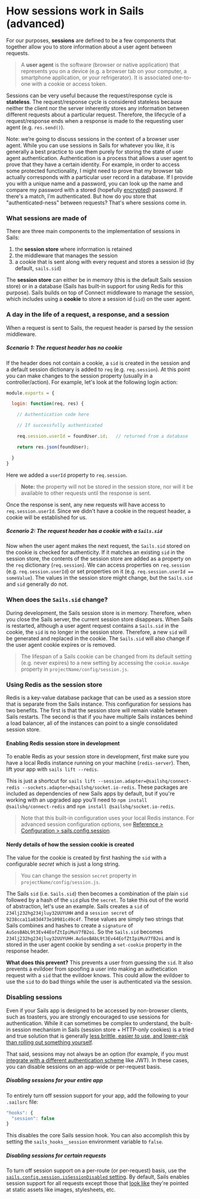 # How sessions work in Sails (advanced)

For our purposes, **sessions** are defined to be a few components that together allow you to store information about a user agent between requests.

> A **user agent** is the software (browser or native application) that represents you on a device (e.g. a browser tab on your computer, a smartphone application, or your refrigerator).  It is associated one-to-one with a cookie or access token.

Sessions can be very useful because the request/response cycle is **stateless**. The request/response cycle is considered stateless because neither the client nor the server inherently stores any information between different requests about a particular request.  Therefore, the lifecycle of a request/response ends when a response is made to the requesting user agent (e.g. `res.send()`).

Note: we’re going to discuss sessions in the context of a browser user agent. While you can use sessions in Sails for whatever you like, it is generally a best practice to use them purely for storing the state of user agent authentication. Authentication is a process that allows a user agent to prove that they have a certain identity.  For example, in order to access some protected functionality, I might need to prove that my browser tab actually corresponds with a particular user record in a database.  If I provide you with a unique name and a password, you can look up the name and compare my password with a stored (hopefully [encrypted](http://node-machine.org/machinepack-passwords/encrypt-password)) password.  If there's a match, I'm authenticated. But how do you store that "authenticated-ness" between requests? That's where sessions come in.

### What sessions are made of
There are three main components to the implementation of sessions in Sails:
1. the **session store** where information is retained
2. the middleware that manages the session
3. a cookie that is sent along with every request and stores a session id (by default, `sails.sid`)

The **session store** can either be in memory (this is the default Sails session store) or in a database (Sails has built-in support for using Redis for this purpose).  Sails builds on top of Connect middleware to manage the session, which includes using a **cookie** to store a session id (`sid`) on the user agent.

### A day in the life of a request, a response, and a session
When a request is sent to Sails, the request header is parsed by the session middleware.

##### Scenario 1: The request header has no cookie

If the header does not contain a cookie, a `sid` is created in the session and a default session dictionary is added to `req` (e.g. `req.session`).  At this point you can make changes to the session property (usually in a controller/action).  For example, let's look at the following login action:

```javascript
module.exports = {

  login: function(req, res) {

    // Authentication code here

    // If successfully authenticated

    req.session.userId = foundUser.id;   // returned from a database

    return res.json(foundUser);

  }
}
```

Here we added a `userId` property to `req.session`.

> **Note:** the property will not be stored in the session store, nor will it be available to other requests until the response is sent.

Once the response is sent, any new requests will have access to `req.session.userId`. Since we didn't have a cookie in the request header, a cookie will be established for us.

##### Scenario 2: The request header has a cookie with a `Sails.sid`

Now when the user agent makes the next request, the `Sails.sid` stored on the cookie is checked for authenticity. If it matches an existing `sid` in the session store, the contents of the session store are added as a property on the `req` dictionary (`req.session`).  We can access properties on `req.session` (e.g. `req.session.userId`) or set properties on it (e.g. `req.session.userId == someValue`).  The values in the session store might change, but the `Sails.sid` and `sid` generally do not.

### When does the `Sails.sid` change?
During development, the Sails session store is in memory.  Therefore, when you close the Sails server, the current session store disappears.  When Sails is restarted, although a user agent request contains a `Sails.sid` in the cookie, the `sid` is no longer in the session store.  Therefore, a new `sid` will be generated and replaced in the cookie.  The `Sails.sid` will also change if the user agent cookie expires or is removed.

>The lifespan of a Sails cookie can be changed from its default setting (e.g. never expires) to a new setting by accessing the `cookie.maxAge` property in `projectName/config/session.js`.


### Using Redis as the session store

Redis is a key-value database package that can be used as a session store that is separate from the Sails instance.  This configuration for sessions has two benefits.  The first is that the session store will remain viable between Sails restarts.  The second is that if you have multiple Sails instances behind a load balancer, all of the instances can point to a single consolidated session store.

#### Enabling Redis session store in development

To enable Redis as your session store in development, first make sure you have a local Redis instance running on your machine (`redis-server`). Then, lift your app with `sails lift --redis`.

This is just a shortcut for `sails lift --session.adapter=@sailshq/connect-redis --sockets.adapter=@sailshq/socket.io-redis`. These packages are included as dependencies of new Sails apps by default, but if you're working with an upgraded app you'll need to `npm install @sailshq/connect-redis` and `npm install @sailshq/socket.io-redis`.

> Note that this built-in configuration uses your local Redis instance. For advanced session configuration options, see [Reference > Configuration > sails.config.session](https://sailsjs.com/documentation/reference/configuration/sails-config-session).

#### Nerdy details of how the session cookie is created
The value for the cookie is created by first hashing the `sid` with a configurable *secret* which is just a long string.

> You can change the session `secret` property in `projectName/config/session.js`.

The Sails `sid` (i.e. `Sails.sid`) then becomes a combination of the plain `sid` followed by a hash of the `sid` plus the `secret`.  To take this out of the world of abstraction, let's use an example.  Sails creates a `sid` of `234lj232hg234jluy32UUYUHH` and a `session secret` of `9238cca11a83d473e10981c49c4f`. These values are simply two strings that Sails combines and hashes to create a `signature` of `AuSosBAbL9t3Ev44EofZtIpiMuV7fB2oi`.  So the `Sails.sid` becomes `234lj232hg234jluy32UUYUHH.AuSosBAbL9t3Ev44EofZtIpiMuV7fB2oi` and is stored in the user agent cookie by sending a `set-cookie` property in the response header.

**What does this prevent?** This prevents a user from guessing the `sid`. It also prevents a evildoer from spoofing a user into making an authetication request with a `sid` that the evildoer knows.  This could allow the evildoer to use the `sid` to do bad things while the user is authenticated via the session.

### Disabling sessions

Even if your Sails app is designed to be accessed by non-browser clients, such as toasters, you are strongly encouraged to use sessions for authentication.  While it can sometimes be complex to understand, the built-in session mechanism in Sails (session store + HTTP-only cookies) is a tried and true solution that is generally [less brittle, easier to use, and lower-risk than rolling out something yourself](http://cryto.net/~joepie91/blog/2016/06/13/stop-using-jwt-for-sessions/).

That said, sessions may not always be an option (for example, if you must [integrate with a different authentication scheme](https://github.com/sails101/jwt-login) like JWT).  In these cases, you can disable sessions on an app-wide or per-request basis.

##### Disabling sessions for your entire app

To entirely turn off session support for your app, add the following to your `.sailsrc` file:

```javascript
"hooks": {
  "session": false
}
```

This disables the core Sails session hook.  You can also accomplish this by setting the `sails_hooks__session` environment variable to `false`.

##### Disabling sessions for certain requests

To turn off session support on a per-route (or per-request) basis, use the [`sails.config.session.isSessionDisabled` setting](https://sailsjs.com/documentation/reference/configuration/sails-config-session#?properties).  By default, Sails enables session support for all requests except those that [look like](https://sailsjs.com/documentation/reference/application/advanced-usage/sails-looks-like-asset-rx) they're pointed at static assets like images, stylesheets, etc.

<docmeta name="displayName" value="Sessions">
